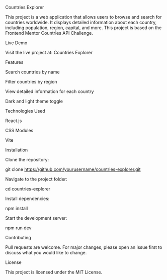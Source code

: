 Countries Explorer

This project is a web application that allows users to browse and search for countries worldwide. It displays detailed information about each country, including population, region, capital, and more. This project is based on the Frontend Mentor Countries API Challenge.

Live Demo

Visit the live project at: Countries Explorer

Features

Search countries by name

Filter countries by region

View detailed information for each country

Dark and light theme toggle

Technologies Used

React.js

CSS Modules

Vite

Installation

Clone the repository:

git clone https://github.com/yourusername/countries-explorer.git

Navigate to the project folder:

cd countries-explorer

Install dependencies:

npm install

Start the development server:

npm run dev

Contributing

Pull requests are welcome. For major changes, please open an issue first to discuss what you would like to change.

License

This project is licensed under the MIT License.
